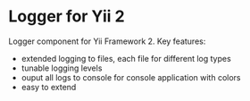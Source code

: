 Logger for Yii 2
===============

Logger component for Yii Framework 2.
Key features:
 - extended logging to files, each file for different log types
 - tunable logging levels
 - ouput all logs to console for console application with colors
 - easy to extend